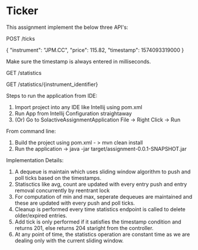 # Ticker

This assignment implement the below three API's:

POST /ticks

<Sample Input>
  
{
"instrument": "JPM.CC",
"price": 115.82,
"timestamp": 1574093319000
}

Make sure the timestamp is always entered in milliseconds.

GET /statistics

GET /statistics/{instrument_identifier} 


Steps to run the application from IDE:

1. Import project into any IDE like Intellij using pom.xml
2. Run App from Intellij Configuration straightaway
3. (Or) Go to SolactiveAssignmentApplication File -> Right Click -> Run

From command line:

1. Build the project using pom.xml - > mvn clean install
2. Run the application -> java -jar target/assignment-0.0.1-SNAPSHOT.jar

Implementation Details:

1. A dequeue is maintain which uses sliding window algorithm to push and poll ticks based on the timestamps.
2. Statisctics like avg, count are updated with every entry push and entry removal concurrently by reentrant lock
3. For computation of min and max, seperate dequeues are maintained and these are updated with every push and poll ticks.
4. Cleanup is performed every time statistics endpoint is called to delete older/expired entries.
5. Add tick is only performed if it satisfies the timestamp condition and returns 201, else returns 204 staright from the controller.
6. At any point of time, the statistics operation are constant time as we are dealing only with the current sliding window.

